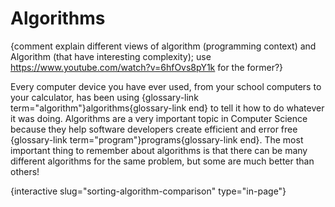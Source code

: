 # Algorithms

{comment explain different views of algorithm (programming context) and Algorithm (that have interesting complexity); use https://www.youtube.com/watch?v=6hfOvs8pY1k for the former?}

Every computer device you have ever used, from your school computers to your calculator, has been using {glossary-link term="algorithm"}algorithms{glossary-link end} to tell it how to do whatever it was doing.
Algorithms are a very important topic in Computer Science because they help software developers create efficient and error free {glossary-link term="program"}programs{glossary-link end}.
The most important thing to remember about algorithms is that there can be many different algorithms for the same problem, but some are much better than others!

{interactive slug="sorting-algorithm-comparison" type="in-page"}

